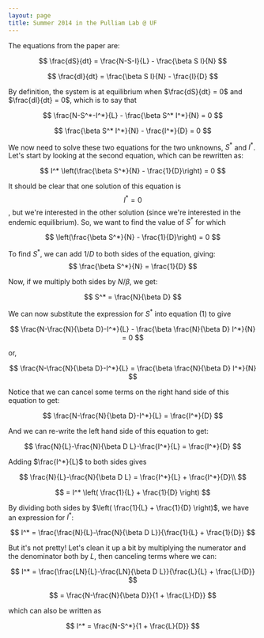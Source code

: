 ```yaml
---
layout: page
title: Summer 2014 in the Pulliam Lab @ UF
---
```



The equations from the paper are:

$$
\frac{dS}{dt} = \frac{N-S-I}{L} - \frac{\beta S I}{N}
$$

$$
\frac{dI}{dt} = \frac{\beta S I}{N} - \frac{I}{D}
$$

By definition, the system is at equilibrium when $\frac{dS}{dt} = 0$ and $\frac{dI}{dt} = 0$, which is to say that

$$
\frac{N-S^*-I^*}{L} - \frac{\beta S^* I^*}{N} = 0
$$

$$
\frac{\beta S^* I^*}{N} - \frac{I^*}{D} = 0
$$

We now need to solve these two equations for the two unknowns, $S^*$ and $I^*$. Let's start by looking at the second equation, which can be rewritten as:

$$
I^* \left(\frac{\beta S^*}{N} - \frac{1}{D}\right) = 0
$$

It should be clear that one solution of this equation is $$I^*=0$$, but we're interested in the other solution (since we're interested in the endemic equilibrium). So, we want to find the value of $S^*$ for which

$$
\left(\frac{\beta S^*}{N} - \frac{1}{D}\right) = 0
$$

To find $S^*$, we can add $1/D$ to both sides of the equation, giving:
$$
\frac{\beta S^*}{N} = \frac{1}{D}
$$

Now, if we multiply both sides by $N/\beta$, we get:

$$
S^* = \frac{N}{\beta D}
$$

We can now substitute the expression for $S^*$ into equation (1) to give

$$
\frac{N-\frac{N}{\beta D}-I^*}{L} - \frac{\beta \frac{N}{\beta D} I^*}{N} = 0
$$


or,

$$
\frac{N-\frac{N}{\beta D}-I^*}{L} = \frac{\beta \frac{N}{\beta D} I^*}{N}
$$

Notice that we can cancel some terms on the right hand side of this equation to get:

$$
\frac{N-\frac{N}{\beta D}-I^*}{L} = \frac{I^*}{D}
$$

And we can re-write the left hand side of this equation to get:

$$
\frac{N}{L}-\frac{N}{\beta D L}-\frac{I^*}{L} = \frac{I^*}{D}
$$

Adding $\frac{I^*}{L}$ to both sides gives

$$
\frac{N}{L}-\frac{N}{\beta D L} = \frac{I^*}{L} + \frac{I^*}{D}\\
$$

$$ = I^* \left( \frac{1}{L} + \frac{1}{D} \right)
$$

By dividing both sides by $\left( \frac{1}{L} + \frac{1}{D} \right)$, we have an expression for $I^*$:

$$
I^* = \frac{\frac{N}{L}-\frac{N}{\beta D L}}{\frac{1}{L} + \frac{1}{D}}
$$

But it's not pretty! Let's clean it up a bit by multiplying the numerator and the denominator both by $L$, then canceling terms where we can:

$$
I^* = \frac{\frac{LN}{L}-\frac{LN}{\beta D L}}{\frac{L}{L} + \frac{L}{D}}
$$

$$
= \frac{N-\frac{N}{\beta D}}{1 + \frac{L}{D}}
$$

which can also be written as

$$
I^* = \frac{N-S^*}{1 + \frac{L}{D}}
$$

